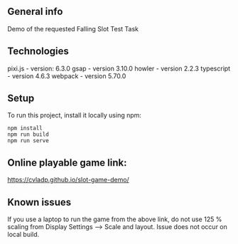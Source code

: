 ## General info
Demo of the requested Falling Slot Test Task

## Technologies
   pixi.js    - version: 6.3.0
   gsap       - version 3.10.0
   howler     - version 2.2.3
   typescript - version 4.6.3
   webpack    - version 5.70.0

## Setup
To run this project, install it locally using npm:

    npm install
    npm run build
    npm run serve

## Online playable game link:
https://cvladp.github.io/slot-game-demo/


## Known issues
If you use a laptop to run the game from the above link, 
do not use 125 % scaling from Display Settings --> Scale and layout.
Issue does not occur on local build.